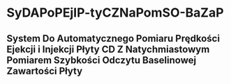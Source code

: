 # SyDAPoPEjIP-tyCZNaPomSO-BaZaP

## System Do Automatycznego Pomiaru Prędkości Ejekcji i Injekcji Płyty CD Z Natychmiastowym Pomiarem Szybkości Odczytu Baselinowej Zawartości Płyty